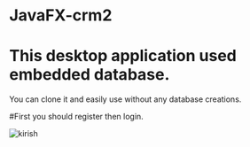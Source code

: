 # JavaFX-crm2

# This desktop application used embedded database.
You can clone it and easily use without any database creations.

#First you should register then login.

![kirish](https://user-images.githubusercontent.com/85536651/159842622-533e1f17-5c32-4f72-b43a-969446fd3993.png)
